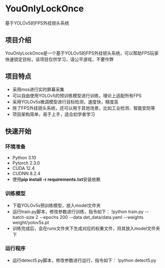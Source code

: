 # YouOnlyLockOnce

基于YOLOv5的FPS外挂锁头系统

## 项目介绍

YouOnlyLockOnce是一个基于YOLOv5的FPS外挂锁头系统，可以帮助FPS玩家快速锁定目标，该项目仅供学习，请公平游戏，不要作弊

## 项目特点

- 采用mss进行实时屏幕采集
- 可以自由使用YOLOv5的预训练模型进行训练，理论上适配所有FPS
- 采用YOLOv5s微调模型进行目标检测，速度快，精度高
- 除了FPS外挂锁头系统，还可以用于其他场景，比如工业检测、智能安防等
- 项目架构简单，易于上手，适合初学者学习


## 快速开始

### 环境准备

- Python 3.10
- Pytorch 2.3.0
- CUDA 12.4
- CUDNN 8.2.4
- 使用**pip install -r requirements.txt**安装依赖

### 训练模型

- 下载YOLOv5s预训练模型，放入model文件夹
- 运行train.py脚本，修改参数进行训练，指令如下：
  !python train.py --batch-size 2 --epochs 200 --data det_data/data.yaml --weights weight/yolov5s.pt
- 训练完成后，会在runs文件夹下生成对应的权重文件，将其放入model文件夹下

### 运行程序
- 运行detect5.py脚本，修改参数进行运行，指令如下：
  !python detect5.py